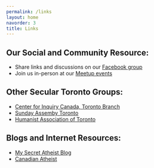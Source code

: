 ```yaml
---
permalink: /links
layout: home
navorder: 3
title: Links
---
```


## Our Social and Community Resource:
- Share links and discussions on our [Facebook group](/facebook)
- Join us in-person at our [Meetup events](/meetup)

## Other Secular Toronto Groups:
- [Center for Inquiry Canada, Toronto Branch](http://www.cficanada.ca/author/cfi-toronto/)
- [Sunday Assemby Toronto](https://www.facebook.com/TheSundayAssemblyToronto)
- [Humanist Association of Toronto](http://humanisttoronto.blogspot.ca/)

## Blogs and Internet Resources:
- [My Secret Atheist Blog](http://www.mysecretatheistblog.com/)
- [Canadian Atheist](http://www.canadianatheist.com/)
